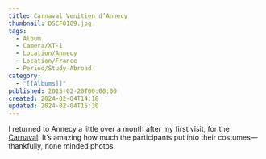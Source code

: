 ```yaml
---
title: Carnaval Venitien d’Annecy
thumbnail: DSCF0169.jpg
tags:
  - Album
  - Camera/XT-1
  - Location/Annecy
  - Location/France
  - Period/Study-Abroad
category:
  - "[[Albums]]"
published: 2015-02-20T00:00:00
created: 2024-02-04T14:18
updated: 2024-02-04T15:30
---
```

I returned to Annecy a little over a month after my first visit, for the [Carnaval](https://www.lac-annecy.com/fete-et-manifestation/1/146349-carnaval-venitien.html). It’s amazing how much the participants put into their costumes—thankfully, none minded photos.
